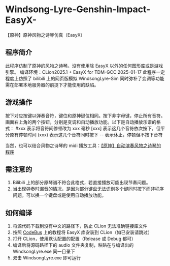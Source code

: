 # Windsong-Lyre-Genshin-Impact-EasyX-
【原神】原神风物之诗琴仿真（EasyX）

## 程序简介

此程序仿制了原神的风物之诗琴。没有使用除 EasyX 以外的任何图形库或是游戏引擎。
编译环境：CLion2025.1 + EasyX for TDM-GCC 2025-01-17
此程序一定程度上仿照了 bilibili 上的网页版模拟 WindsongLyre-Sim 同时弥补了变调等功能需在部署本地服务器的前提下才能使用的缺陷。


## 游戏操作


按下对应按键以弹奏音符，键位和原神键位相同。按下非字母键，停止所有音符。画面右上角的两个按钮，分别是变调和自动播放功能。以下是自动播放乐谱的格式：
#xxx 表示将音符间停顿改为 xxx 毫秒
[xxx] 表示这几个音符依次按下，但平分原有停顿时间
(xxx) 表示这几个音符同时按下
-- 表示休止，停顿但不按下音符

当然，也可以结合风物之诗琴的 midi 播放工具：[【原神】自动演奏风物之诗琴的程序](https://github.com/luern0313/WindSong-Lyre-Genshin-Impact)

## 需注意的

1. Bilibili 上的部分原琴谱不符合此格式，若直接播放可能出现节奏问题。
2. 当出现弹奏时漏音的情况，是因为部分键盘无法识别多个键同时按下而非程序问题。可以换一个键盘或是使用自动播放功能。

## 如何编译

1. 将源代码下载到没有中文的路径下，防止 CLion 无法准确链接库文件
2. 按照 [CodeBus](https://codebus.cn/bestans/easyx-for-mingw) 上的教程将 EasyX 库安装到 CLion（如已安装请跳过）
3. 打开 CLion，使用默认配置的配置（Release 或 Debug 都可）
4. 编译后将源码路径下的 audio 文件夹复制，粘贴在与编译出的 WindsongLyre.exe 同一目录下
5. 双击 WindsongLyre.exe 即可运行

